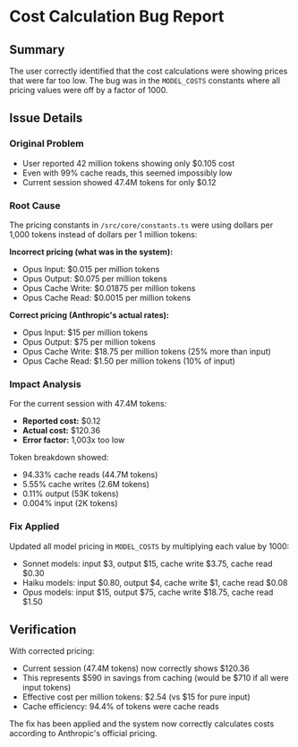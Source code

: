 # Cost Calculation Bug Report

## Summary
The user correctly identified that the cost calculations were showing prices that were far too low. The bug was in the `MODEL_COSTS` constants where all pricing values were off by a factor of 1000.

## Issue Details

### Original Problem
- User reported 42 million tokens showing only $0.105 cost
- Even with 99% cache reads, this seemed impossibly low
- Current session showed 47.4M tokens for only $0.12

### Root Cause
The pricing constants in `/src/core/constants.ts` were using dollars per 1,000 tokens instead of dollars per 1 million tokens:

**Incorrect pricing (what was in the system):**
- Opus Input: $0.015 per million tokens
- Opus Output: $0.075 per million tokens  
- Opus Cache Write: $0.01875 per million tokens
- Opus Cache Read: $0.0015 per million tokens

**Correct pricing (Anthropic's actual rates):**
- Opus Input: $15 per million tokens
- Opus Output: $75 per million tokens
- Opus Cache Write: $18.75 per million tokens (25% more than input)
- Opus Cache Read: $1.50 per million tokens (10% of input)

### Impact Analysis

For the current session with 47.4M tokens:
- **Reported cost:** $0.12
- **Actual cost:** $120.36
- **Error factor:** 1,003x too low

Token breakdown showed:
- 94.33% cache reads (44.7M tokens)
- 5.55% cache writes (2.6M tokens)
- 0.11% output (53K tokens)
- 0.004% input (2K tokens)

### Fix Applied
Updated all model pricing in `MODEL_COSTS` by multiplying each value by 1000:
- Sonnet models: input $3, output $15, cache write $3.75, cache read $0.30
- Haiku models: input $0.80, output $4, cache write $1, cache read $0.08
- Opus models: input $15, output $75, cache write $18.75, cache read $1.50

## Verification

With corrected pricing:
- Current session (47.4M tokens) now correctly shows $120.36
- This represents $590 in savings from caching (would be $710 if all were input tokens)
- Effective cost per million tokens: $2.54 (vs $15 for pure input)
- Cache efficiency: 94.4% of tokens were cache reads

The fix has been applied and the system now correctly calculates costs according to Anthropic's official pricing.